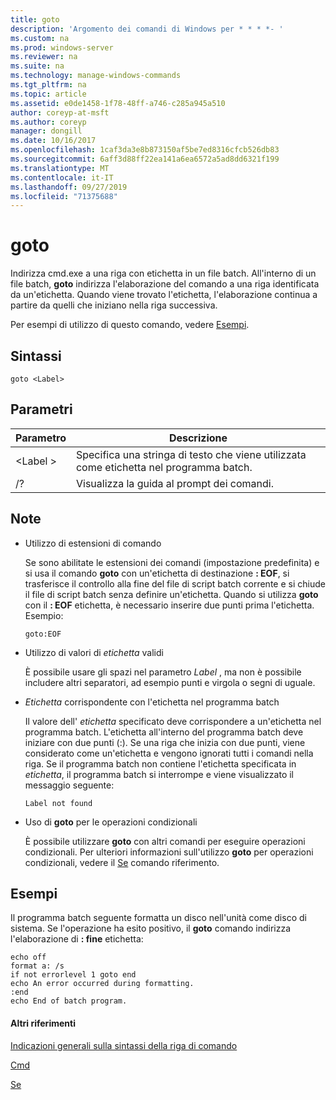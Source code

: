 ```yaml
---
title: goto
description: 'Argomento dei comandi di Windows per * * * *- '
ms.custom: na
ms.prod: windows-server
ms.reviewer: na
ms.suite: na
ms.technology: manage-windows-commands
ms.tgt_pltfrm: na
ms.topic: article
ms.assetid: e0de1458-1f78-48ff-a746-c285a945a510
author: coreyp-at-msft
ms.author: coreyp
manager: dongill
ms.date: 10/16/2017
ms.openlocfilehash: 1caf3da3e8b873150af5be7ed8316cfcb526db83
ms.sourcegitcommit: 6aff3d88ff22ea141a6ea6572a5ad8dd6321f199
ms.translationtype: MT
ms.contentlocale: it-IT
ms.lasthandoff: 09/27/2019
ms.locfileid: "71375688"
---
```

# <a name="goto"></a>goto



Indirizza cmd.exe a una riga con etichetta in un file batch. All'interno di un file batch, **goto** indirizza l'elaborazione del comando a una riga identificata da un'etichetta. Quando viene trovato l'etichetta, l'elaborazione continua a partire da quelli che iniziano nella riga successiva.

Per esempi di utilizzo di questo comando, vedere [Esempi](#BKMK_examples).

## <a name="syntax"></a>Sintassi

```
goto <Label> 
```

## <a name="parameters"></a>Parametri

|Parametro|Descrizione|
|---------|-----------|
|\<Label >|Specifica una stringa di testo che viene utilizzata come etichetta nel programma batch.|
|/?|Visualizza la guida al prompt dei comandi.|

## <a name="remarks"></a>Note

-   Utilizzo di estensioni di comando

    Se sono abilitate le estensioni dei comandi (impostazione predefinita) e si usa il comando **goto** con un'etichetta di destinazione **: EOF**, si trasferisce il controllo alla fine del file di script batch corrente e si chiude il file di script batch senza definire un'etichetta. Quando si utilizza **goto** con il **: EOF** etichetta, è necessario inserire due punti prima l'etichetta. Esempio:  
    ```
    goto:EOF
    ```  
-   Utilizzo di valori di *etichetta* validi

    È possibile usare gli spazi nel parametro *Label* , ma non è possibile includere altri separatori, ad esempio punti e virgola o segni di uguale.
-   *Etichetta* corrispondente con l'etichetta nel programma batch

    Il valore dell' *etichetta* specificato deve corrispondere a un'etichetta nel programma batch. L'etichetta all'interno del programma batch deve iniziare con due punti (:). Se una riga che inizia con due punti, viene considerato come un'etichetta e vengono ignorati tutti i comandi nella riga. Se il programma batch non contiene l'etichetta specificata in *etichetta*, il programma batch si interrompe e viene visualizzato il messaggio seguente:  
    ```
    Label not found
    ```  
-   Uso di **goto** per le operazioni condizionali

    È possibile utilizzare **goto** con altri comandi per eseguire operazioni condizionali. Per ulteriori informazioni sull'utilizzo **goto** per operazioni condizionali, vedere il [Se](if.md) comando riferimento.

## <a name="BKMK_examples"></a>Esempi

Il programma batch seguente formatta un disco nell'unità come disco di sistema. Se l'operazione ha esito positivo, il **goto** comando indirizza l'elaborazione di **: fine** etichetta:
```
echo off
format a: /s
if not errorlevel 1 goto end
echo An error occurred during formatting.
:end
echo End of batch program. 
```

#### <a name="additional-references"></a>Altri riferimenti

[Indicazioni generali sulla sintassi della riga di comando](command-line-syntax-key.md)

[Cmd](cmd.md)

[Se](if.md)